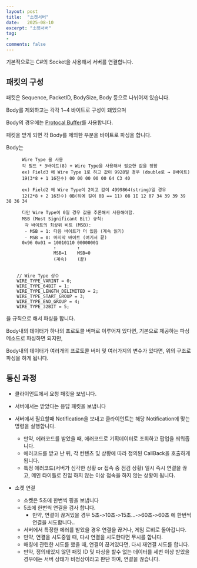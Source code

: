 ```yaml
---
layout: post
title:  "소켓서버"
date:   2025-08-10
excerpt: "소켓서버"
tag:
-
comments: false
---
```


기본적으로는 C#의 Socket을 사용해서 서버를 연결합니다.

## 패킷의 구성

패킷은 Sequence, PacketID, BodySize, Body 등으로 나뉘어져 있습니다.

Body를 제외하고는 각각 1~4 바이트로 구성이 돼있으며

Body의 경우에는 [Protocal Buffer](https://protobuf.dev/getting-started/csharptutorial/)를 사용합니다. 

패킷을 받게 되면 각 Body를 제외한 부분을 바이트로 파싱을 합니다.

Body는

         
          Wire Type 을 사용
          각 필드 * 3바이트(8) + Wire Type을 사용해서 필요한 값을 정함
          ex) Field3 에 Wire Type 1로 하고 값이 9928일 경우 (double로 → 8바이트)
          19(3*8 + 1 16진수) 00 00 00 00 00 64 C3 40
         
          ex) Field2 에 Wire Type이 2이고 값이 4999864(string)일 경우
          12(2*8 + 2 16진수) 0B(뒤에 길이 0B == 11) 08 1E 12 07 34 39 39 39 38 36 34
         
          다만 Wire Type이 0일 경우 값을 추론해서 사용해야함.
          MSB (Most Significant Bit) 규칙:
           각 바이트의 최상위 비트 (MSB):
           - MSB = 1: 다음 바이트가 더 있음 (계속 읽기)
           - MSB = 0: 마지막 바이트 (여기서 끝)
          0x96 0x01 = 10010110 00000001
                      ↑        ↑
                      MSB=1    MSB=0
                      (계속)    (끝)
        
        
        // Wire Type 상수
        WIRE_TYPE_VARINT = 0;
        WIRE_TYPE_64BIT = 1;
        WIRE_TYPE_LENGTH_DELIMITED = 2;
        WIRE_TYPE_START_GROUP = 3;
        WIRE_TYPE_END_GROUP = 4;
        WIRE_TYPE_32BIT = 5;

을 규칙으로 해서 파싱을 합니다.

Body내의 데이터가 하나의 프로토콜 버퍼로 이루어져 있다면, 기본으로 제공하는 파싱 메소드로 파싱하면 되지만,

Body내의 데이터가 여러개의 프로토콜 버퍼 및 여러가지의 변수가 있다면, 위의 구조로 파싱을 하게 됩니다.

## 통신 과정
- 클라이언트에서 요청 패킷을 보냅니다.
- 서버에서는 받았다는 응답 패킷을 보냅니다
- 서버에서 필요할때 Notification을 보내고 클라이언트는 해당 Notification에 맞는 명령을 실행합니다.
    - 만약, 에러코드를 받았을 때, 에러코드로 기획데이터로 조회하고 팝업을 띄워줍니다.
    - 에러코드를 받고 난 뒤, 각 컨텐츠 및 상황에 따라 정의된 CallBack을 호출하게 됩니다.
    - 특정 에러코드(서버가 심각한 상황 or 접속 중 점검 상황) 일시 즉시 연결을 끊고, 메인 타이틀로 진입 하지 않는 이상 접속을 하지 않는 상황이 됩니다.

- 소켓 연결
    - 소켓은 5초에 한번씩 핑을 보냅니다
    - 5초에 한번씩 연결을 검사 합니다.
        - 만약, 연결이 끊겨있을 경우 5초->10초->15초...->60초->60초 에 한번씩 연결을 시도합니다..
    - 서버에서 특정한 에러를 받았을 경우 연결을 끊거나, 게임 로비로 돌아갑니다.
    - 만약, 연결을 시도중일 때, 다시 연결을 시도한다면 무시를 합니다.
    - 매칭에 관련한 시도를 했을 때, 연결이 끊겨있다면, 다시 재연결 시도를 합니다.
    - 만약, 정의돼있지 않던 패킷 ID 및 파싱을 할수 없는 데이터를 세번 이상 받았을 경우에는 서버 상태가 비정상이라고 판단 하여, 연결을 끊습니다.